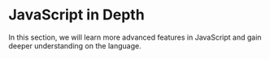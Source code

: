 # JavaScript in Depth

In this section, we will learn more advanced features in JavaScript and gain deeper understanding on the language.


